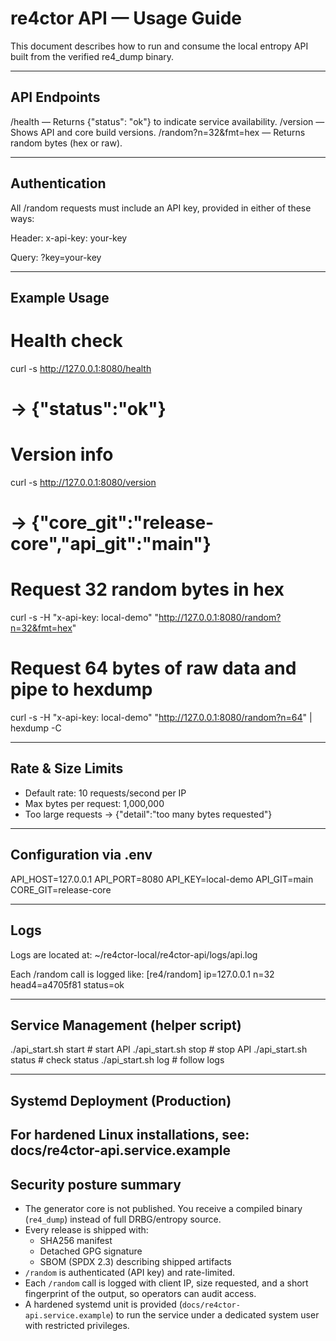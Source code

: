 # re4ctor API — Usage Guide

This document describes how to run and consume the local entropy API built from the verified re4_dump binary.

---

## API Endpoints

/health — Returns {"status": "ok"} to indicate service availability.
/version — Shows API and core build versions.
/random?n=32&fmt=hex — Returns random bytes (hex or raw).

---

## Authentication

All /random requests must include an API key, provided in either of these ways:

Header:
  x-api-key: your-key

Query:
  ?key=your-key

---

## Example Usage

# Health check
curl -s http://127.0.0.1:8080/health
# → {"status":"ok"}

# Version info
curl -s http://127.0.0.1:8080/version
# → {"core_git":"release-core","api_git":"main"}

# Request 32 random bytes in hex
curl -s -H "x-api-key: local-demo" "http://127.0.0.1:8080/random?n=32&fmt=hex"

# Request 64 bytes of raw data and pipe to hexdump
curl -s -H "x-api-key: local-demo" "http://127.0.0.1:8080/random?n=64" | hexdump -C

---

## Rate & Size Limits
- Default rate: 10 requests/second per IP
- Max bytes per request: 1,000,000
- Too large requests → {"detail":"too many bytes requested"}

---

## Configuration via .env

API_HOST=127.0.0.1
API_PORT=8080
API_KEY=local-demo
API_GIT=main
CORE_GIT=release-core

---

## Logs

Logs are located at:
~/re4ctor-local/re4ctor-api/logs/api.log

Each /random call is logged like:
[re4/random] ip=127.0.0.1 n=32 head4=a4705f81 status=ok

---

## Service Management (helper script)

./api_start.sh start    # start API
./api_start.sh stop     # stop API
./api_start.sh status   # check status
./api_start.sh log      # follow logs

---

## Systemd Deployment (Production)

For hardened Linux installations, see:
docs/re4ctor-api.service.example
---

## Security posture summary

- The generator core is not published. You receive a compiled binary (`re4_dump`) instead of full DRBG/entropy source.
- Every release is shipped with:
  - SHA256 manifest
  - Detached GPG signature
  - SBOM (SPDX 2.3) describing shipped artifacts
- `/random` is authenticated (API key) and rate-limited.
- Each `/random` call is logged with client IP, size requested, and a short fingerprint of the output, so operators can audit access.
- A hardened systemd unit is provided (`docs/re4ctor-api.service.example`) to run the service under a dedicated system user with restricted privileges.
